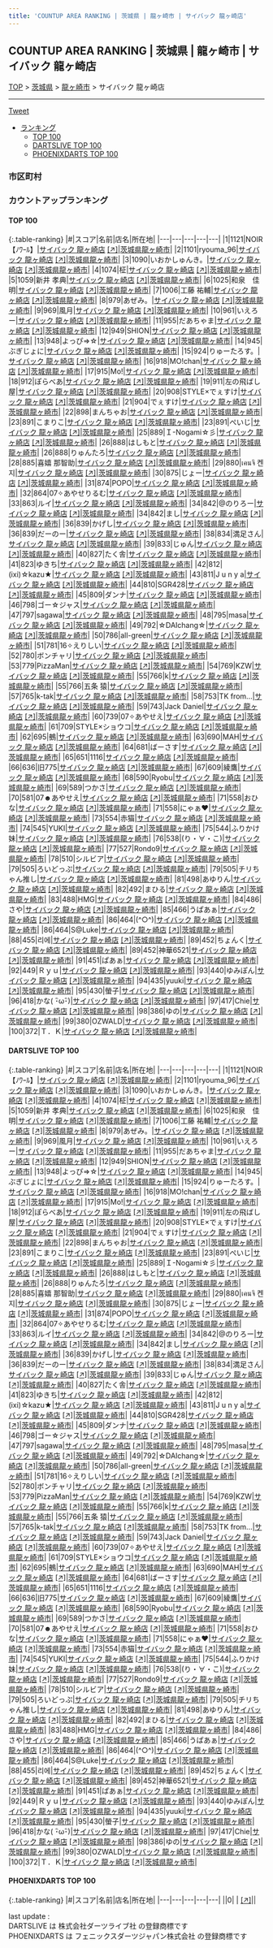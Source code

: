 ```yaml
---
title: 'COUNTUP AREA RANKING | 茨城県 | 龍ヶ崎市 | サイバック 龍ヶ崎店'
---
```

## COUNTUP AREA RANKING | 茨城県 | 龍ヶ崎市 | サイバック 龍ヶ崎店

[TOP](/darts/rank/) > [茨城県](/darts/rank/茨城県/) > [龍ヶ崎市](/darts/rank/茨城県/龍ヶ崎市/) > サイバック 龍ヶ崎店

___

<a href="https://twitter.com/share?ref_src=twsrc%5Etfw" data-text="COUNTUP AREA RANKING | 茨城県龍ヶ崎市サイバック 龍ヶ崎店" class="twitter-share-button" data-hashtags="DARTSLIVE,PHOENIXDARTS,darts,ダーツ" data-show-count="false">Tweet</a>

* [ランキング](#カウントアップランキング)
    * [TOP 100](#top-100)
    * [DARTSLIVE TOP 100](#dartslive-top-100)
    * [PHOENIXDARTS TOP 100](#phoenixdarts-top-100)

### 市区町村

<ul>

</ul>

### カウントアップランキング

#### TOP 100



{:.table-ranking}
|#|スコア|名前|店名|所在地|
|---|---|---|---|---|
|1|1121|<span class="rank-name-dl">NOIR【ﾉﾜｰﾙ】</span>|<a href="/darts/rank/shops/4a6e8de35680eabd0d9b047a20a7ba1e.html">サイバック 龍ヶ崎店</a> <a href="https://search.dartslive.com/jp/shop/4a6e8de35680eabd0d9b047a20a7ba1e">[↗]</a>|<a href="/darts/rank/茨城県/龍ヶ崎市">茨城県龍ヶ崎市</a>|
|2|1101|<span class="rank-name-dl">ryouma_96</span>|<a href="/darts/rank/shops/4a6e8de35680eabd0d9b047a20a7ba1e.html">サイバック 龍ヶ崎店</a> <a href="https://search.dartslive.com/jp/shop/4a6e8de35680eabd0d9b047a20a7ba1e">[↗]</a>|<a href="/darts/rank/茨城県/龍ヶ崎市">茨城県龍ヶ崎市</a>|
|3|1090|<span class="rank-name-dl">いおかしゅんき。</span>|<a href="/darts/rank/shops/4a6e8de35680eabd0d9b047a20a7ba1e.html">サイバック 龍ヶ崎店</a> <a href="https://search.dartslive.com/jp/shop/4a6e8de35680eabd0d9b047a20a7ba1e">[↗]</a>|<a href="/darts/rank/茨城県/龍ヶ崎市">茨城県龍ヶ崎市</a>|
|4|1074|<span class="rank-name-dl">柾</span>|<a href="/darts/rank/shops/4a6e8de35680eabd0d9b047a20a7ba1e.html">サイバック 龍ヶ崎店</a> <a href="https://search.dartslive.com/jp/shop/4a6e8de35680eabd0d9b047a20a7ba1e">[↗]</a>|<a href="/darts/rank/茨城県/龍ヶ崎市">茨城県龍ヶ崎市</a>|
|5|1059|<span class="rank-name-dl">新井 孝典</span>|<a href="/darts/rank/shops/4a6e8de35680eabd0d9b047a20a7ba1e.html">サイバック 龍ヶ崎店</a> <a href="https://search.dartslive.com/jp/shop/4a6e8de35680eabd0d9b047a20a7ba1e">[↗]</a>|<a href="/darts/rank/茨城県/龍ヶ崎市">茨城県龍ヶ崎市</a>|
|6|1025|<span class="rank-name-dl">和泉　佳明</span>|<a href="/darts/rank/shops/4a6e8de35680eabd0d9b047a20a7ba1e.html">サイバック 龍ヶ崎店</a> <a href="https://search.dartslive.com/jp/shop/4a6e8de35680eabd0d9b047a20a7ba1e">[↗]</a>|<a href="/darts/rank/茨城県/龍ヶ崎市">茨城県龍ヶ崎市</a>|
|7|1006|<span class="rank-name-dl">工藤 祐輔</span>|<a href="/darts/rank/shops/4a6e8de35680eabd0d9b047a20a7ba1e.html">サイバック 龍ヶ崎店</a> <a href="https://search.dartslive.com/jp/shop/4a6e8de35680eabd0d9b047a20a7ba1e">[↗]</a>|<a href="/darts/rank/茨城県/龍ヶ崎市">茨城県龍ヶ崎市</a>|
|8|979|<span class="rank-name-dl">あぜみ。</span>|<a href="/darts/rank/shops/4a6e8de35680eabd0d9b047a20a7ba1e.html">サイバック 龍ヶ崎店</a> <a href="https://search.dartslive.com/jp/shop/4a6e8de35680eabd0d9b047a20a7ba1e">[↗]</a>|<a href="/darts/rank/茨城県/龍ヶ崎市">茨城県龍ヶ崎市</a>|
|9|969|<span class="rank-name-dl">風月</span>|<a href="/darts/rank/shops/4a6e8de35680eabd0d9b047a20a7ba1e.html">サイバック 龍ヶ崎店</a> <a href="https://search.dartslive.com/jp/shop/4a6e8de35680eabd0d9b047a20a7ba1e">[↗]</a>|<a href="/darts/rank/茨城県/龍ヶ崎市">茨城県龍ヶ崎市</a>|
|10|961|<span class="rank-name-dl">いえろー</span>|<a href="/darts/rank/shops/4a6e8de35680eabd0d9b047a20a7ba1e.html">サイバック 龍ヶ崎店</a> <a href="https://search.dartslive.com/jp/shop/4a6e8de35680eabd0d9b047a20a7ba1e">[↗]</a>|<a href="/darts/rank/茨城県/龍ヶ崎市">茨城県龍ヶ崎市</a>|
|11|955|<span class="rank-name-dl">だあちゃま</span>|<a href="/darts/rank/shops/4a6e8de35680eabd0d9b047a20a7ba1e.html">サイバック 龍ヶ崎店</a> <a href="https://search.dartslive.com/jp/shop/4a6e8de35680eabd0d9b047a20a7ba1e">[↗]</a>|<a href="/darts/rank/茨城県/龍ヶ崎市">茨城県龍ヶ崎市</a>|
|12|949|<span class="rank-name-dl">SHION</span>|<a href="/darts/rank/shops/4a6e8de35680eabd0d9b047a20a7ba1e.html">サイバック 龍ヶ崎店</a> <a href="https://search.dartslive.com/jp/shop/4a6e8de35680eabd0d9b047a20a7ba1e">[↗]</a>|<a href="/darts/rank/茨城県/龍ヶ崎市">茨城県龍ヶ崎市</a>|
|13|948|<span class="rank-name-dl">よっぴ⇒☆</span>|<a href="/darts/rank/shops/4a6e8de35680eabd0d9b047a20a7ba1e.html">サイバック 龍ヶ崎店</a> <a href="https://search.dartslive.com/jp/shop/4a6e8de35680eabd0d9b047a20a7ba1e">[↗]</a>|<a href="/darts/rank/茨城県/龍ヶ崎市">茨城県龍ヶ崎市</a>|
|14|945|<span class="rank-name-dl">ぶぎじょに</span>|<a href="/darts/rank/shops/4a6e8de35680eabd0d9b047a20a7ba1e.html">サイバック 龍ヶ崎店</a> <a href="https://search.dartslive.com/jp/shop/4a6e8de35680eabd0d9b047a20a7ba1e">[↗]</a>|<a href="/darts/rank/茨城県/龍ヶ崎市">茨城県龍ヶ崎市</a>|
|15|924|<span class="rank-name-dl">りゅーたろす。</span>|<a href="/darts/rank/shops/4a6e8de35680eabd0d9b047a20a7ba1e.html">サイバック 龍ヶ崎店</a> <a href="https://search.dartslive.com/jp/shop/4a6e8de35680eabd0d9b047a20a7ba1e">[↗]</a>|<a href="/darts/rank/茨城県/龍ヶ崎市">茨城県龍ヶ崎市</a>|
|16|918|<span class="rank-name-dl">MO!chan</span>|<a href="/darts/rank/shops/4a6e8de35680eabd0d9b047a20a7ba1e.html">サイバック 龍ヶ崎店</a> <a href="https://search.dartslive.com/jp/shop/4a6e8de35680eabd0d9b047a20a7ba1e">[↗]</a>|<a href="/darts/rank/茨城県/龍ヶ崎市">茨城県龍ヶ崎市</a>|
|17|915|<span class="rank-name-dl">Mo!</span>|<a href="/darts/rank/shops/4a6e8de35680eabd0d9b047a20a7ba1e.html">サイバック 龍ヶ崎店</a> <a href="https://search.dartslive.com/jp/shop/4a6e8de35680eabd0d9b047a20a7ba1e">[↗]</a>|<a href="/darts/rank/茨城県/龍ヶ崎市">茨城県龍ヶ崎市</a>|
|18|912|<span class="rank-name-dl">ぽらべあ</span>|<a href="/darts/rank/shops/4a6e8de35680eabd0d9b047a20a7ba1e.html">サイバック 龍ヶ崎店</a> <a href="https://search.dartslive.com/jp/shop/4a6e8de35680eabd0d9b047a20a7ba1e">[↗]</a>|<a href="/darts/rank/茨城県/龍ヶ崎市">茨城県龍ヶ崎市</a>|
|19|911|<span class="rank-name-dl">左の飛ばし屋</span>|<a href="/darts/rank/shops/4a6e8de35680eabd0d9b047a20a7ba1e.html">サイバック 龍ヶ崎店</a> <a href="https://search.dartslive.com/jp/shop/4a6e8de35680eabd0d9b047a20a7ba1e">[↗]</a>|<a href="/darts/rank/茨城県/龍ヶ崎市">茨城県龍ヶ崎市</a>|
|20|908|<span class="rank-name-dl">STYLE×でぇすけ</span>|<a href="/darts/rank/shops/4a6e8de35680eabd0d9b047a20a7ba1e.html">サイバック 龍ヶ崎店</a> <a href="https://search.dartslive.com/jp/shop/4a6e8de35680eabd0d9b047a20a7ba1e">[↗]</a>|<a href="/darts/rank/茨城県/龍ヶ崎市">茨城県龍ヶ崎市</a>|
|21|904|<span class="rank-name-dl">でぇすけ</span>|<a href="/darts/rank/shops/4a6e8de35680eabd0d9b047a20a7ba1e.html">サイバック 龍ヶ崎店</a> <a href="https://search.dartslive.com/jp/shop/4a6e8de35680eabd0d9b047a20a7ba1e">[↗]</a>|<a href="/darts/rank/茨城県/龍ヶ崎市">茨城県龍ヶ崎市</a>|
|22|898|<span class="rank-name-dl">まんちゃお</span>|<a href="/darts/rank/shops/4a6e8de35680eabd0d9b047a20a7ba1e.html">サイバック 龍ヶ崎店</a> <a href="https://search.dartslive.com/jp/shop/4a6e8de35680eabd0d9b047a20a7ba1e">[↗]</a>|<a href="/darts/rank/茨城県/龍ヶ崎市">茨城県龍ヶ崎市</a>|
|23|891|<span class="rank-name-dl">こまりこ</span>|<a href="/darts/rank/shops/4a6e8de35680eabd0d9b047a20a7ba1e.html">サイバック 龍ヶ崎店</a> <a href="https://search.dartslive.com/jp/shop/4a6e8de35680eabd0d9b047a20a7ba1e">[↗]</a>|<a href="/darts/rank/茨城県/龍ヶ崎市">茨城県龍ヶ崎市</a>|
|23|891|<span class="rank-name-dl">ぺいじ</span>|<a href="/darts/rank/shops/4a6e8de35680eabd0d9b047a20a7ba1e.html">サイバック 龍ヶ崎店</a> <a href="https://search.dartslive.com/jp/shop/4a6e8de35680eabd0d9b047a20a7ba1e">[↗]</a>|<a href="/darts/rank/茨城県/龍ヶ崎市">茨城県龍ヶ崎市</a>|
|25|889|<span class="rank-name-dl">Ｉ-Nogami☆彡</span>|<a href="/darts/rank/shops/4a6e8de35680eabd0d9b047a20a7ba1e.html">サイバック 龍ヶ崎店</a> <a href="https://search.dartslive.com/jp/shop/4a6e8de35680eabd0d9b047a20a7ba1e">[↗]</a>|<a href="/darts/rank/茨城県/龍ヶ崎市">茨城県龍ヶ崎市</a>|
|26|888|<span class="rank-name-dl">はしもと</span>|<a href="/darts/rank/shops/4a6e8de35680eabd0d9b047a20a7ba1e.html">サイバック 龍ヶ崎店</a> <a href="https://search.dartslive.com/jp/shop/4a6e8de35680eabd0d9b047a20a7ba1e">[↗]</a>|<a href="/darts/rank/茨城県/龍ヶ崎市">茨城県龍ヶ崎市</a>|
|26|888|<span class="rank-name-dl">りゅんたろ</span>|<a href="/darts/rank/shops/4a6e8de35680eabd0d9b047a20a7ba1e.html">サイバック 龍ヶ崎店</a> <a href="https://search.dartslive.com/jp/shop/4a6e8de35680eabd0d9b047a20a7ba1e">[↗]</a>|<a href="/darts/rank/茨城県/龍ヶ崎市">茨城県龍ヶ崎市</a>|
|28|885|<span class="rank-name-dl">喜嬉 那智助</span>|<a href="/darts/rank/shops/4a6e8de35680eabd0d9b047a20a7ba1e.html">サイバック 龍ヶ崎店</a> <a href="https://search.dartslive.com/jp/shop/4a6e8de35680eabd0d9b047a20a7ba1e">[↗]</a>|<a href="/darts/rank/茨城県/龍ヶ崎市">茨城県龍ヶ崎市</a>|
|29|880|<span class="rank-name-dl">เคนจิ 켄지</span>|<a href="/darts/rank/shops/4a6e8de35680eabd0d9b047a20a7ba1e.html">サイバック 龍ヶ崎店</a> <a href="https://search.dartslive.com/jp/shop/4a6e8de35680eabd0d9b047a20a7ba1e">[↗]</a>|<a href="/darts/rank/茨城県/龍ヶ崎市">茨城県龍ヶ崎市</a>|
|30|875|<span class="rank-name-dl">じょー</span>|<a href="/darts/rank/shops/4a6e8de35680eabd0d9b047a20a7ba1e.html">サイバック 龍ヶ崎店</a> <a href="https://search.dartslive.com/jp/shop/4a6e8de35680eabd0d9b047a20a7ba1e">[↗]</a>|<a href="/darts/rank/茨城県/龍ヶ崎市">茨城県龍ヶ崎市</a>|
|31|874|<span class="rank-name-dl">POPO</span>|<a href="/darts/rank/shops/4a6e8de35680eabd0d9b047a20a7ba1e.html">サイバック 龍ヶ崎店</a> <a href="https://search.dartslive.com/jp/shop/4a6e8de35680eabd0d9b047a20a7ba1e">[↗]</a>|<a href="/darts/rank/茨城県/龍ヶ崎市">茨城県龍ヶ崎市</a>|
|32|864|<span class="rank-name-dl">07✧あやせりるむ</span>|<a href="/darts/rank/shops/4a6e8de35680eabd0d9b047a20a7ba1e.html">サイバック 龍ヶ崎店</a> <a href="https://search.dartslive.com/jp/shop/4a6e8de35680eabd0d9b047a20a7ba1e">[↗]</a>|<a href="/darts/rank/茨城県/龍ヶ崎市">茨城県龍ヶ崎市</a>|
|33|863|<span class="rank-name-dl">ルイ</span>|<a href="/darts/rank/shops/4a6e8de35680eabd0d9b047a20a7ba1e.html">サイバック 龍ヶ崎店</a> <a href="https://search.dartslive.com/jp/shop/4a6e8de35680eabd0d9b047a20a7ba1e">[↗]</a>|<a href="/darts/rank/茨城県/龍ヶ崎市">茨城県龍ヶ崎市</a>|
|34|842|<span class="rank-name-dl">@のりろー</span>|<a href="/darts/rank/shops/4a6e8de35680eabd0d9b047a20a7ba1e.html">サイバック 龍ヶ崎店</a> <a href="https://search.dartslive.com/jp/shop/4a6e8de35680eabd0d9b047a20a7ba1e">[↗]</a>|<a href="/darts/rank/茨城県/龍ヶ崎市">茨城県龍ヶ崎市</a>|
|34|842|<span class="rank-name-dl">まし</span>|<a href="/darts/rank/shops/4a6e8de35680eabd0d9b047a20a7ba1e.html">サイバック 龍ヶ崎店</a> <a href="https://search.dartslive.com/jp/shop/4a6e8de35680eabd0d9b047a20a7ba1e">[↗]</a>|<a href="/darts/rank/茨城県/龍ヶ崎市">茨城県龍ヶ崎市</a>|
|36|839|<span class="rank-name-dl">かげし</span>|<a href="/darts/rank/shops/4a6e8de35680eabd0d9b047a20a7ba1e.html">サイバック 龍ヶ崎店</a> <a href="https://search.dartslive.com/jp/shop/4a6e8de35680eabd0d9b047a20a7ba1e">[↗]</a>|<a href="/darts/rank/茨城県/龍ヶ崎市">茨城県龍ヶ崎市</a>|
|36|839|<span class="rank-name-dl">だーのー</span>|<a href="/darts/rank/shops/4a6e8de35680eabd0d9b047a20a7ba1e.html">サイバック 龍ヶ崎店</a> <a href="https://search.dartslive.com/jp/shop/4a6e8de35680eabd0d9b047a20a7ba1e">[↗]</a>|<a href="/darts/rank/茨城県/龍ヶ崎市">茨城県龍ヶ崎市</a>|
|38|834|<span class="rank-name-dl">満足さん</span>|<a href="/darts/rank/shops/4a6e8de35680eabd0d9b047a20a7ba1e.html">サイバック 龍ヶ崎店</a> <a href="https://search.dartslive.com/jp/shop/4a6e8de35680eabd0d9b047a20a7ba1e">[↗]</a>|<a href="/darts/rank/茨城県/龍ヶ崎市">茨城県龍ヶ崎市</a>|
|39|833|<span class="rank-name-dl">じゅん</span>|<a href="/darts/rank/shops/4a6e8de35680eabd0d9b047a20a7ba1e.html">サイバック 龍ヶ崎店</a> <a href="https://search.dartslive.com/jp/shop/4a6e8de35680eabd0d9b047a20a7ba1e">[↗]</a>|<a href="/darts/rank/茨城県/龍ヶ崎市">茨城県龍ヶ崎市</a>|
|40|827|<span class="rank-name-dl">たく舎</span>|<a href="/darts/rank/shops/4a6e8de35680eabd0d9b047a20a7ba1e.html">サイバック 龍ヶ崎店</a> <a href="https://search.dartslive.com/jp/shop/4a6e8de35680eabd0d9b047a20a7ba1e">[↗]</a>|<a href="/darts/rank/茨城県/龍ヶ崎市">茨城県龍ヶ崎市</a>|
|41|823|<span class="rank-name-dl">ゆきち</span>|<a href="/darts/rank/shops/4a6e8de35680eabd0d9b047a20a7ba1e.html">サイバック 龍ヶ崎店</a> <a href="https://search.dartslive.com/jp/shop/4a6e8de35680eabd0d9b047a20a7ba1e">[↗]</a>|<a href="/darts/rank/茨城県/龍ヶ崎市">茨城県龍ヶ崎市</a>|
|42|812|<span class="rank-name-dl">(ixi)☆kazu★</span>|<a href="/darts/rank/shops/4a6e8de35680eabd0d9b047a20a7ba1e.html">サイバック 龍ヶ崎店</a> <a href="https://search.dartslive.com/jp/shop/4a6e8de35680eabd0d9b047a20a7ba1e">[↗]</a>|<a href="/darts/rank/茨城県/龍ヶ崎市">茨城県龍ヶ崎市</a>|
|43|811|<span class="rank-name-dl">J u n y a</span>|<a href="/darts/rank/shops/4a6e8de35680eabd0d9b047a20a7ba1e.html">サイバック 龍ヶ崎店</a> <a href="https://search.dartslive.com/jp/shop/4a6e8de35680eabd0d9b047a20a7ba1e">[↗]</a>|<a href="/darts/rank/茨城県/龍ヶ崎市">茨城県龍ヶ崎市</a>|
|44|810|<span class="rank-name-dl">SGR428</span>|<a href="/darts/rank/shops/4a6e8de35680eabd0d9b047a20a7ba1e.html">サイバック 龍ヶ崎店</a> <a href="https://search.dartslive.com/jp/shop/4a6e8de35680eabd0d9b047a20a7ba1e">[↗]</a>|<a href="/darts/rank/茨城県/龍ヶ崎市">茨城県龍ヶ崎市</a>|
|45|809|<span class="rank-name-dl">ダンナ</span>|<a href="/darts/rank/shops/4a6e8de35680eabd0d9b047a20a7ba1e.html">サイバック 龍ヶ崎店</a> <a href="https://search.dartslive.com/jp/shop/4a6e8de35680eabd0d9b047a20a7ba1e">[↗]</a>|<a href="/darts/rank/茨城県/龍ヶ崎市">茨城県龍ヶ崎市</a>|
|46|798|<span class="rank-name-dl">ゴー☆ジャス</span>|<a href="/darts/rank/shops/4a6e8de35680eabd0d9b047a20a7ba1e.html">サイバック 龍ヶ崎店</a> <a href="https://search.dartslive.com/jp/shop/4a6e8de35680eabd0d9b047a20a7ba1e">[↗]</a>|<a href="/darts/rank/茨城県/龍ヶ崎市">茨城県龍ヶ崎市</a>|
|47|797|<span class="rank-name-dl">sagawa</span>|<a href="/darts/rank/shops/4a6e8de35680eabd0d9b047a20a7ba1e.html">サイバック 龍ヶ崎店</a> <a href="https://search.dartslive.com/jp/shop/4a6e8de35680eabd0d9b047a20a7ba1e">[↗]</a>|<a href="/darts/rank/茨城県/龍ヶ崎市">茨城県龍ヶ崎市</a>|
|48|795|<span class="rank-name-dl">masa</span>|<a href="/darts/rank/shops/4a6e8de35680eabd0d9b047a20a7ba1e.html">サイバック 龍ヶ崎店</a> <a href="https://search.dartslive.com/jp/shop/4a6e8de35680eabd0d9b047a20a7ba1e">[↗]</a>|<a href="/darts/rank/茨城県/龍ヶ崎市">茨城県龍ヶ崎市</a>|
|49|792|<span class="rank-name-dl">☆DAIchang☆</span>|<a href="/darts/rank/shops/4a6e8de35680eabd0d9b047a20a7ba1e.html">サイバック 龍ヶ崎店</a> <a href="https://search.dartslive.com/jp/shop/4a6e8de35680eabd0d9b047a20a7ba1e">[↗]</a>|<a href="/darts/rank/茨城県/龍ヶ崎市">茨城県龍ヶ崎市</a>|
|50|786|<span class="rank-name-dl">all-green</span>|<a href="/darts/rank/shops/4a6e8de35680eabd0d9b047a20a7ba1e.html">サイバック 龍ヶ崎店</a> <a href="https://search.dartslive.com/jp/shop/4a6e8de35680eabd0d9b047a20a7ba1e">[↗]</a>|<a href="/darts/rank/茨城県/龍ヶ崎市">茨城県龍ヶ崎市</a>|
|51|781|<span class="rank-name-dl">16✧えりしい</span>|<a href="/darts/rank/shops/4a6e8de35680eabd0d9b047a20a7ba1e.html">サイバック 龍ヶ崎店</a> <a href="https://search.dartslive.com/jp/shop/4a6e8de35680eabd0d9b047a20a7ba1e">[↗]</a>|<a href="/darts/rank/茨城県/龍ヶ崎市">茨城県龍ヶ崎市</a>|
|52|780|<span class="rank-name-dl">ボンチャリ</span>|<a href="/darts/rank/shops/4a6e8de35680eabd0d9b047a20a7ba1e.html">サイバック 龍ヶ崎店</a> <a href="https://search.dartslive.com/jp/shop/4a6e8de35680eabd0d9b047a20a7ba1e">[↗]</a>|<a href="/darts/rank/茨城県/龍ヶ崎市">茨城県龍ヶ崎市</a>|
|53|779|<span class="rank-name-dl">PizzaMan</span>|<a href="/darts/rank/shops/4a6e8de35680eabd0d9b047a20a7ba1e.html">サイバック 龍ヶ崎店</a> <a href="https://search.dartslive.com/jp/shop/4a6e8de35680eabd0d9b047a20a7ba1e">[↗]</a>|<a href="/darts/rank/茨城県/龍ヶ崎市">茨城県龍ヶ崎市</a>|
|54|769|<span class="rank-name-dl">KZW</span>|<a href="/darts/rank/shops/4a6e8de35680eabd0d9b047a20a7ba1e.html">サイバック 龍ヶ崎店</a> <a href="https://search.dartslive.com/jp/shop/4a6e8de35680eabd0d9b047a20a7ba1e">[↗]</a>|<a href="/darts/rank/茨城県/龍ヶ崎市">茨城県龍ヶ崎市</a>|
|55|766|<span class="rank-name-dl">k</span>|<a href="/darts/rank/shops/4a6e8de35680eabd0d9b047a20a7ba1e.html">サイバック 龍ヶ崎店</a> <a href="https://search.dartslive.com/jp/shop/4a6e8de35680eabd0d9b047a20a7ba1e">[↗]</a>|<a href="/darts/rank/茨城県/龍ヶ崎市">茨城県龍ヶ崎市</a>|
|55|766|<span class="rank-name-dl">五条 猿</span>|<a href="/darts/rank/shops/4a6e8de35680eabd0d9b047a20a7ba1e.html">サイバック 龍ヶ崎店</a> <a href="https://search.dartslive.com/jp/shop/4a6e8de35680eabd0d9b047a20a7ba1e">[↗]</a>|<a href="/darts/rank/茨城県/龍ヶ崎市">茨城県龍ヶ崎市</a>|
|57|765|<span class="rank-name-dl">k-tak</span>|<a href="/darts/rank/shops/4a6e8de35680eabd0d9b047a20a7ba1e.html">サイバック 龍ヶ崎店</a> <a href="https://search.dartslive.com/jp/shop/4a6e8de35680eabd0d9b047a20a7ba1e">[↗]</a>|<a href="/darts/rank/茨城県/龍ヶ崎市">茨城県龍ヶ崎市</a>|
|58|753|<span class="rank-name-dl">TK from...</span>|<a href="/darts/rank/shops/4a6e8de35680eabd0d9b047a20a7ba1e.html">サイバック 龍ヶ崎店</a> <a href="https://search.dartslive.com/jp/shop/4a6e8de35680eabd0d9b047a20a7ba1e">[↗]</a>|<a href="/darts/rank/茨城県/龍ヶ崎市">茨城県龍ヶ崎市</a>|
|59|743|<span class="rank-name-dl">Jack Daniel</span>|<a href="/darts/rank/shops/4a6e8de35680eabd0d9b047a20a7ba1e.html">サイバック 龍ヶ崎店</a> <a href="https://search.dartslive.com/jp/shop/4a6e8de35680eabd0d9b047a20a7ba1e">[↗]</a>|<a href="/darts/rank/茨城県/龍ヶ崎市">茨城県龍ヶ崎市</a>|
|60|739|<span class="rank-name-dl">07✧あやせえ</span>|<a href="/darts/rank/shops/4a6e8de35680eabd0d9b047a20a7ba1e.html">サイバック 龍ヶ崎店</a> <a href="https://search.dartslive.com/jp/shop/4a6e8de35680eabd0d9b047a20a7ba1e">[↗]</a>|<a href="/darts/rank/茨城県/龍ヶ崎市">茨城県龍ヶ崎市</a>|
|61|709|<span class="rank-name-dl">STYLE×ショウコ</span>|<a href="/darts/rank/shops/4a6e8de35680eabd0d9b047a20a7ba1e.html">サイバック 龍ヶ崎店</a> <a href="https://search.dartslive.com/jp/shop/4a6e8de35680eabd0d9b047a20a7ba1e">[↗]</a>|<a href="/darts/rank/茨城県/龍ヶ崎市">茨城県龍ヶ崎市</a>|
|62|695|<span class="rank-name-dl">鵺</span>|<a href="/darts/rank/shops/4a6e8de35680eabd0d9b047a20a7ba1e.html">サイバック 龍ヶ崎店</a> <a href="https://search.dartslive.com/jp/shop/4a6e8de35680eabd0d9b047a20a7ba1e">[↗]</a>|<a href="/darts/rank/茨城県/龍ヶ崎市">茨城県龍ヶ崎市</a>|
|63|690|<span class="rank-name-dl">MAH</span>|<a href="/darts/rank/shops/4a6e8de35680eabd0d9b047a20a7ba1e.html">サイバック 龍ヶ崎店</a> <a href="https://search.dartslive.com/jp/shop/4a6e8de35680eabd0d9b047a20a7ba1e">[↗]</a>|<a href="/darts/rank/茨城県/龍ヶ崎市">茨城県龍ヶ崎市</a>|
|64|681|<span class="rank-name-dl">ばーさす</span>|<a href="/darts/rank/shops/4a6e8de35680eabd0d9b047a20a7ba1e.html">サイバック 龍ヶ崎店</a> <a href="https://search.dartslive.com/jp/shop/4a6e8de35680eabd0d9b047a20a7ba1e">[↗]</a>|<a href="/darts/rank/茨城県/龍ヶ崎市">茨城県龍ヶ崎市</a>|
|65|651|<span class="rank-name-dl">1116</span>|<a href="/darts/rank/shops/4a6e8de35680eabd0d9b047a20a7ba1e.html">サイバック 龍ヶ崎店</a> <a href="https://search.dartslive.com/jp/shop/4a6e8de35680eabd0d9b047a20a7ba1e">[↗]</a>|<a href="/darts/rank/茨城県/龍ヶ崎市">茨城県龍ヶ崎市</a>|
|66|636|<span class="rank-name-dl">旧775</span>|<a href="/darts/rank/shops/4a6e8de35680eabd0d9b047a20a7ba1e.html">サイバック 龍ヶ崎店</a> <a href="https://search.dartslive.com/jp/shop/4a6e8de35680eabd0d9b047a20a7ba1e">[↗]</a>|<a href="/darts/rank/茨城県/龍ヶ崎市">茨城県龍ヶ崎市</a>|
|67|609|<span class="rank-name-dl">綾鷹</span>|<a href="/darts/rank/shops/4a6e8de35680eabd0d9b047a20a7ba1e.html">サイバック 龍ヶ崎店</a> <a href="https://search.dartslive.com/jp/shop/4a6e8de35680eabd0d9b047a20a7ba1e">[↗]</a>|<a href="/darts/rank/茨城県/龍ヶ崎市">茨城県龍ヶ崎市</a>|
|68|590|<span class="rank-name-dl">Ryobu</span>|<a href="/darts/rank/shops/4a6e8de35680eabd0d9b047a20a7ba1e.html">サイバック 龍ヶ崎店</a> <a href="https://search.dartslive.com/jp/shop/4a6e8de35680eabd0d9b047a20a7ba1e">[↗]</a>|<a href="/darts/rank/茨城県/龍ヶ崎市">茨城県龍ヶ崎市</a>|
|69|589|<span class="rank-name-dl">つかさ</span>|<a href="/darts/rank/shops/4a6e8de35680eabd0d9b047a20a7ba1e.html">サイバック 龍ヶ崎店</a> <a href="https://search.dartslive.com/jp/shop/4a6e8de35680eabd0d9b047a20a7ba1e">[↗]</a>|<a href="/darts/rank/茨城県/龍ヶ崎市">茨城県龍ヶ崎市</a>|
|70|581|<span class="rank-name-dl">07☻あやせえ</span>|<a href="/darts/rank/shops/4a6e8de35680eabd0d9b047a20a7ba1e.html">サイバック 龍ヶ崎店</a> <a href="https://search.dartslive.com/jp/shop/4a6e8de35680eabd0d9b047a20a7ba1e">[↗]</a>|<a href="/darts/rank/茨城県/龍ヶ崎市">茨城県龍ヶ崎市</a>|
|71|558|<span class="rank-name-dl">おひな</span>|<a href="/darts/rank/shops/4a6e8de35680eabd0d9b047a20a7ba1e.html">サイバック 龍ヶ崎店</a> <a href="https://search.dartslive.com/jp/shop/4a6e8de35680eabd0d9b047a20a7ba1e">[↗]</a>|<a href="/darts/rank/茨城県/龍ヶ崎市">茨城県龍ヶ崎市</a>|
|71|558|<span class="rank-name-dl">にゃぁ♥</span>|<a href="/darts/rank/shops/4a6e8de35680eabd0d9b047a20a7ba1e.html">サイバック 龍ヶ崎店</a> <a href="https://search.dartslive.com/jp/shop/4a6e8de35680eabd0d9b047a20a7ba1e">[↗]</a>|<a href="/darts/rank/茨城県/龍ヶ崎市">茨城県龍ヶ崎市</a>|
|73|554|<span class="rank-name-dl">赤猫</span>|<a href="/darts/rank/shops/4a6e8de35680eabd0d9b047a20a7ba1e.html">サイバック 龍ヶ崎店</a> <a href="https://search.dartslive.com/jp/shop/4a6e8de35680eabd0d9b047a20a7ba1e">[↗]</a>|<a href="/darts/rank/茨城県/龍ヶ崎市">茨城県龍ヶ崎市</a>|
|74|545|<span class="rank-name-dl">YUKI</span>|<a href="/darts/rank/shops/4a6e8de35680eabd0d9b047a20a7ba1e.html">サイバック 龍ヶ崎店</a> <a href="https://search.dartslive.com/jp/shop/4a6e8de35680eabd0d9b047a20a7ba1e">[↗]</a>|<a href="/darts/rank/茨城県/龍ヶ崎市">茨城県龍ヶ崎市</a>|
|75|544|<span class="rank-name-dl">ふりかけ妹</span>|<a href="/darts/rank/shops/4a6e8de35680eabd0d9b047a20a7ba1e.html">サイバック 龍ヶ崎店</a> <a href="https://search.dartslive.com/jp/shop/4a6e8de35680eabd0d9b047a20a7ba1e">[↗]</a>|<a href="/darts/rank/茨城県/龍ヶ崎市">茨城県龍ヶ崎市</a>|
|76|538|<span class="rank-name-dl">(り・∀・こ)</span>|<a href="/darts/rank/shops/4a6e8de35680eabd0d9b047a20a7ba1e.html">サイバック 龍ヶ崎店</a> <a href="https://search.dartslive.com/jp/shop/4a6e8de35680eabd0d9b047a20a7ba1e">[↗]</a>|<a href="/darts/rank/茨城県/龍ヶ崎市">茨城県龍ヶ崎市</a>|
|77|527|<span class="rank-name-dl">Rondo9</span>|<a href="/darts/rank/shops/4a6e8de35680eabd0d9b047a20a7ba1e.html">サイバック 龍ヶ崎店</a> <a href="https://search.dartslive.com/jp/shop/4a6e8de35680eabd0d9b047a20a7ba1e">[↗]</a>|<a href="/darts/rank/茨城県/龍ヶ崎市">茨城県龍ヶ崎市</a>|
|78|510|<span class="rank-name-dl">シルビア</span>|<a href="/darts/rank/shops/4a6e8de35680eabd0d9b047a20a7ba1e.html">サイバック 龍ヶ崎店</a> <a href="https://search.dartslive.com/jp/shop/4a6e8de35680eabd0d9b047a20a7ba1e">[↗]</a>|<a href="/darts/rank/茨城県/龍ヶ崎市">茨城県龍ヶ崎市</a>|
|79|505|<span class="rank-name-dl">ろいどっぷ</span>|<a href="/darts/rank/shops/4a6e8de35680eabd0d9b047a20a7ba1e.html">サイバック 龍ヶ崎店</a> <a href="https://search.dartslive.com/jp/shop/4a6e8de35680eabd0d9b047a20a7ba1e">[↗]</a>|<a href="/darts/rank/茨城県/龍ヶ崎市">茨城県龍ヶ崎市</a>|
|79|505|<span class="rank-name-dl">チリちゃん推し</span>|<a href="/darts/rank/shops/4a6e8de35680eabd0d9b047a20a7ba1e.html">サイバック 龍ヶ崎店</a> <a href="https://search.dartslive.com/jp/shop/4a6e8de35680eabd0d9b047a20a7ba1e">[↗]</a>|<a href="/darts/rank/茨城県/龍ヶ崎市">茨城県龍ヶ崎市</a>|
|81|498|<span class="rank-name-dl">あゆりん</span>|<a href="/darts/rank/shops/4a6e8de35680eabd0d9b047a20a7ba1e.html">サイバック 龍ヶ崎店</a> <a href="https://search.dartslive.com/jp/shop/4a6e8de35680eabd0d9b047a20a7ba1e">[↗]</a>|<a href="/darts/rank/茨城県/龍ヶ崎市">茨城県龍ヶ崎市</a>|
|82|492|<span class="rank-name-dl">まひる</span>|<a href="/darts/rank/shops/4a6e8de35680eabd0d9b047a20a7ba1e.html">サイバック 龍ヶ崎店</a> <a href="https://search.dartslive.com/jp/shop/4a6e8de35680eabd0d9b047a20a7ba1e">[↗]</a>|<a href="/darts/rank/茨城県/龍ヶ崎市">茨城県龍ヶ崎市</a>|
|83|488|<span class="rank-name-dl">HMG</span>|<a href="/darts/rank/shops/4a6e8de35680eabd0d9b047a20a7ba1e.html">サイバック 龍ヶ崎店</a> <a href="https://search.dartslive.com/jp/shop/4a6e8de35680eabd0d9b047a20a7ba1e">[↗]</a>|<a href="/darts/rank/茨城県/龍ヶ崎市">茨城県龍ヶ崎市</a>|
|84|486|<span class="rank-name-dl">さや</span>|<a href="/darts/rank/shops/4a6e8de35680eabd0d9b047a20a7ba1e.html">サイバック 龍ヶ崎店</a> <a href="https://search.dartslive.com/jp/shop/4a6e8de35680eabd0d9b047a20a7ba1e">[↗]</a>|<a href="/darts/rank/茨城県/龍ヶ崎市">茨城県龍ヶ崎市</a>|
|85|466|<span class="rank-name-dl">うぱあぁ</span>|<a href="/darts/rank/shops/4a6e8de35680eabd0d9b047a20a7ba1e.html">サイバック 龍ヶ崎店</a> <a href="https://search.dartslive.com/jp/shop/4a6e8de35680eabd0d9b047a20a7ba1e">[↗]</a>|<a href="/darts/rank/茨城県/龍ヶ崎市">茨城県龍ヶ崎市</a>|
|86|464|<span class="rank-name-dl">(^○^)</span>|<a href="/darts/rank/shops/4a6e8de35680eabd0d9b047a20a7ba1e.html">サイバック 龍ヶ崎店</a> <a href="https://search.dartslive.com/jp/shop/4a6e8de35680eabd0d9b047a20a7ba1e">[↗]</a>|<a href="/darts/rank/茨城県/龍ヶ崎市">茨城県龍ヶ崎市</a>|
|86|464|<span class="rank-name-dl">S@Luke</span>|<a href="/darts/rank/shops/4a6e8de35680eabd0d9b047a20a7ba1e.html">サイバック 龍ヶ崎店</a> <a href="https://search.dartslive.com/jp/shop/4a6e8de35680eabd0d9b047a20a7ba1e">[↗]</a>|<a href="/darts/rank/茨城県/龍ヶ崎市">茨城県龍ヶ崎市</a>|
|88|455|<span class="rank-name-dl">리에</span>|<a href="/darts/rank/shops/4a6e8de35680eabd0d9b047a20a7ba1e.html">サイバック 龍ヶ崎店</a> <a href="https://search.dartslive.com/jp/shop/4a6e8de35680eabd0d9b047a20a7ba1e">[↗]</a>|<a href="/darts/rank/茨城県/龍ヶ崎市">茨城県龍ヶ崎市</a>|
|89|452|<span class="rank-name-dl">ちょんく</span>|<a href="/darts/rank/shops/4a6e8de35680eabd0d9b047a20a7ba1e.html">サイバック 龍ヶ崎店</a> <a href="https://search.dartslive.com/jp/shop/4a6e8de35680eabd0d9b047a20a7ba1e">[↗]</a>|<a href="/darts/rank/茨城県/龍ヶ崎市">茨城県龍ヶ崎市</a>|
|89|452|<span class="rank-name-dl">神華6521</span>|<a href="/darts/rank/shops/4a6e8de35680eabd0d9b047a20a7ba1e.html">サイバック 龍ヶ崎店</a> <a href="https://search.dartslive.com/jp/shop/4a6e8de35680eabd0d9b047a20a7ba1e">[↗]</a>|<a href="/darts/rank/茨城県/龍ヶ崎市">茨城県龍ヶ崎市</a>|
|91|451|<span class="rank-name-dl">ぱあぁ</span>|<a href="/darts/rank/shops/4a6e8de35680eabd0d9b047a20a7ba1e.html">サイバック 龍ヶ崎店</a> <a href="https://search.dartslive.com/jp/shop/4a6e8de35680eabd0d9b047a20a7ba1e">[↗]</a>|<a href="/darts/rank/茨城県/龍ヶ崎市">茨城県龍ヶ崎市</a>|
|92|449|<span class="rank-name-dl">Ｒｙｕ</span>|<a href="/darts/rank/shops/4a6e8de35680eabd0d9b047a20a7ba1e.html">サイバック 龍ヶ崎店</a> <a href="https://search.dartslive.com/jp/shop/4a6e8de35680eabd0d9b047a20a7ba1e">[↗]</a>|<a href="/darts/rank/茨城県/龍ヶ崎市">茨城県龍ヶ崎市</a>|
|93|440|<span class="rank-name-dl">ゆみぽん</span>|<a href="/darts/rank/shops/4a6e8de35680eabd0d9b047a20a7ba1e.html">サイバック 龍ヶ崎店</a> <a href="https://search.dartslive.com/jp/shop/4a6e8de35680eabd0d9b047a20a7ba1e">[↗]</a>|<a href="/darts/rank/茨城県/龍ヶ崎市">茨城県龍ヶ崎市</a>|
|94|435|<span class="rank-name-dl">yuuki</span>|<a href="/darts/rank/shops/4a6e8de35680eabd0d9b047a20a7ba1e.html">サイバック 龍ヶ崎店</a> <a href="https://search.dartslive.com/jp/shop/4a6e8de35680eabd0d9b047a20a7ba1e">[↗]</a>|<a href="/darts/rank/茨城県/龍ヶ崎市">茨城県龍ヶ崎市</a>|
|95|430|<span class="rank-name-dl">螢子</span>|<a href="/darts/rank/shops/4a6e8de35680eabd0d9b047a20a7ba1e.html">サイバック 龍ヶ崎店</a> <a href="https://search.dartslive.com/jp/shop/4a6e8de35680eabd0d9b047a20a7ba1e">[↗]</a>|<a href="/darts/rank/茨城県/龍ヶ崎市">茨城県龍ヶ崎市</a>|
|96|418|<span class="rank-name-dl">かな( ･ิω･ิ)</span>|<a href="/darts/rank/shops/4a6e8de35680eabd0d9b047a20a7ba1e.html">サイバック 龍ヶ崎店</a> <a href="https://search.dartslive.com/jp/shop/4a6e8de35680eabd0d9b047a20a7ba1e">[↗]</a>|<a href="/darts/rank/茨城県/龍ヶ崎市">茨城県龍ヶ崎市</a>|
|97|417|<span class="rank-name-dl">Chie</span>|<a href="/darts/rank/shops/4a6e8de35680eabd0d9b047a20a7ba1e.html">サイバック 龍ヶ崎店</a> <a href="https://search.dartslive.com/jp/shop/4a6e8de35680eabd0d9b047a20a7ba1e">[↗]</a>|<a href="/darts/rank/茨城県/龍ヶ崎市">茨城県龍ヶ崎市</a>|
|98|386|<span class="rank-name-dl">ゆの</span>|<a href="/darts/rank/shops/4a6e8de35680eabd0d9b047a20a7ba1e.html">サイバック 龍ヶ崎店</a> <a href="https://search.dartslive.com/jp/shop/4a6e8de35680eabd0d9b047a20a7ba1e">[↗]</a>|<a href="/darts/rank/茨城県/龍ヶ崎市">茨城県龍ヶ崎市</a>|
|99|380|<span class="rank-name-dl">OZWALD</span>|<a href="/darts/rank/shops/4a6e8de35680eabd0d9b047a20a7ba1e.html">サイバック 龍ヶ崎店</a> <a href="https://search.dartslive.com/jp/shop/4a6e8de35680eabd0d9b047a20a7ba1e">[↗]</a>|<a href="/darts/rank/茨城県/龍ヶ崎市">茨城県龍ヶ崎市</a>|
|100|372|<span class="rank-name-dl">Ｔ．Ｋ</span>|<a href="/darts/rank/shops/4a6e8de35680eabd0d9b047a20a7ba1e.html">サイバック 龍ヶ崎店</a> <a href="https://search.dartslive.com/jp/shop/4a6e8de35680eabd0d9b047a20a7ba1e">[↗]</a>|<a href="/darts/rank/茨城県/龍ヶ崎市">茨城県龍ヶ崎市</a>|


#### DARTSLIVE TOP 100



{:.table-ranking}
|#|スコア|名前|店名|所在地|
|---|---|---|---|---|
|1|1121|<span class="rank-name-dl">NOIR【ﾉﾜｰﾙ】</span>|<a href="/darts/rank/shops/4a6e8de35680eabd0d9b047a20a7ba1e.html">サイバック 龍ヶ崎店</a> <a href="https://search.dartslive.com/jp/shop/4a6e8de35680eabd0d9b047a20a7ba1e">[↗]</a>|<a href="/darts/rank/茨城県/龍ヶ崎市">茨城県龍ヶ崎市</a>|
|2|1101|<span class="rank-name-dl">ryouma_96</span>|<a href="/darts/rank/shops/4a6e8de35680eabd0d9b047a20a7ba1e.html">サイバック 龍ヶ崎店</a> <a href="https://search.dartslive.com/jp/shop/4a6e8de35680eabd0d9b047a20a7ba1e">[↗]</a>|<a href="/darts/rank/茨城県/龍ヶ崎市">茨城県龍ヶ崎市</a>|
|3|1090|<span class="rank-name-dl">いおかしゅんき。</span>|<a href="/darts/rank/shops/4a6e8de35680eabd0d9b047a20a7ba1e.html">サイバック 龍ヶ崎店</a> <a href="https://search.dartslive.com/jp/shop/4a6e8de35680eabd0d9b047a20a7ba1e">[↗]</a>|<a href="/darts/rank/茨城県/龍ヶ崎市">茨城県龍ヶ崎市</a>|
|4|1074|<span class="rank-name-dl">柾</span>|<a href="/darts/rank/shops/4a6e8de35680eabd0d9b047a20a7ba1e.html">サイバック 龍ヶ崎店</a> <a href="https://search.dartslive.com/jp/shop/4a6e8de35680eabd0d9b047a20a7ba1e">[↗]</a>|<a href="/darts/rank/茨城県/龍ヶ崎市">茨城県龍ヶ崎市</a>|
|5|1059|<span class="rank-name-dl">新井 孝典</span>|<a href="/darts/rank/shops/4a6e8de35680eabd0d9b047a20a7ba1e.html">サイバック 龍ヶ崎店</a> <a href="https://search.dartslive.com/jp/shop/4a6e8de35680eabd0d9b047a20a7ba1e">[↗]</a>|<a href="/darts/rank/茨城県/龍ヶ崎市">茨城県龍ヶ崎市</a>|
|6|1025|<span class="rank-name-dl">和泉　佳明</span>|<a href="/darts/rank/shops/4a6e8de35680eabd0d9b047a20a7ba1e.html">サイバック 龍ヶ崎店</a> <a href="https://search.dartslive.com/jp/shop/4a6e8de35680eabd0d9b047a20a7ba1e">[↗]</a>|<a href="/darts/rank/茨城県/龍ヶ崎市">茨城県龍ヶ崎市</a>|
|7|1006|<span class="rank-name-dl">工藤 祐輔</span>|<a href="/darts/rank/shops/4a6e8de35680eabd0d9b047a20a7ba1e.html">サイバック 龍ヶ崎店</a> <a href="https://search.dartslive.com/jp/shop/4a6e8de35680eabd0d9b047a20a7ba1e">[↗]</a>|<a href="/darts/rank/茨城県/龍ヶ崎市">茨城県龍ヶ崎市</a>|
|8|979|<span class="rank-name-dl">あぜみ。</span>|<a href="/darts/rank/shops/4a6e8de35680eabd0d9b047a20a7ba1e.html">サイバック 龍ヶ崎店</a> <a href="https://search.dartslive.com/jp/shop/4a6e8de35680eabd0d9b047a20a7ba1e">[↗]</a>|<a href="/darts/rank/茨城県/龍ヶ崎市">茨城県龍ヶ崎市</a>|
|9|969|<span class="rank-name-dl">風月</span>|<a href="/darts/rank/shops/4a6e8de35680eabd0d9b047a20a7ba1e.html">サイバック 龍ヶ崎店</a> <a href="https://search.dartslive.com/jp/shop/4a6e8de35680eabd0d9b047a20a7ba1e">[↗]</a>|<a href="/darts/rank/茨城県/龍ヶ崎市">茨城県龍ヶ崎市</a>|
|10|961|<span class="rank-name-dl">いえろー</span>|<a href="/darts/rank/shops/4a6e8de35680eabd0d9b047a20a7ba1e.html">サイバック 龍ヶ崎店</a> <a href="https://search.dartslive.com/jp/shop/4a6e8de35680eabd0d9b047a20a7ba1e">[↗]</a>|<a href="/darts/rank/茨城県/龍ヶ崎市">茨城県龍ヶ崎市</a>|
|11|955|<span class="rank-name-dl">だあちゃま</span>|<a href="/darts/rank/shops/4a6e8de35680eabd0d9b047a20a7ba1e.html">サイバック 龍ヶ崎店</a> <a href="https://search.dartslive.com/jp/shop/4a6e8de35680eabd0d9b047a20a7ba1e">[↗]</a>|<a href="/darts/rank/茨城県/龍ヶ崎市">茨城県龍ヶ崎市</a>|
|12|949|<span class="rank-name-dl">SHION</span>|<a href="/darts/rank/shops/4a6e8de35680eabd0d9b047a20a7ba1e.html">サイバック 龍ヶ崎店</a> <a href="https://search.dartslive.com/jp/shop/4a6e8de35680eabd0d9b047a20a7ba1e">[↗]</a>|<a href="/darts/rank/茨城県/龍ヶ崎市">茨城県龍ヶ崎市</a>|
|13|948|<span class="rank-name-dl">よっぴ⇒☆</span>|<a href="/darts/rank/shops/4a6e8de35680eabd0d9b047a20a7ba1e.html">サイバック 龍ヶ崎店</a> <a href="https://search.dartslive.com/jp/shop/4a6e8de35680eabd0d9b047a20a7ba1e">[↗]</a>|<a href="/darts/rank/茨城県/龍ヶ崎市">茨城県龍ヶ崎市</a>|
|14|945|<span class="rank-name-dl">ぶぎじょに</span>|<a href="/darts/rank/shops/4a6e8de35680eabd0d9b047a20a7ba1e.html">サイバック 龍ヶ崎店</a> <a href="https://search.dartslive.com/jp/shop/4a6e8de35680eabd0d9b047a20a7ba1e">[↗]</a>|<a href="/darts/rank/茨城県/龍ヶ崎市">茨城県龍ヶ崎市</a>|
|15|924|<span class="rank-name-dl">りゅーたろす。</span>|<a href="/darts/rank/shops/4a6e8de35680eabd0d9b047a20a7ba1e.html">サイバック 龍ヶ崎店</a> <a href="https://search.dartslive.com/jp/shop/4a6e8de35680eabd0d9b047a20a7ba1e">[↗]</a>|<a href="/darts/rank/茨城県/龍ヶ崎市">茨城県龍ヶ崎市</a>|
|16|918|<span class="rank-name-dl">MO!chan</span>|<a href="/darts/rank/shops/4a6e8de35680eabd0d9b047a20a7ba1e.html">サイバック 龍ヶ崎店</a> <a href="https://search.dartslive.com/jp/shop/4a6e8de35680eabd0d9b047a20a7ba1e">[↗]</a>|<a href="/darts/rank/茨城県/龍ヶ崎市">茨城県龍ヶ崎市</a>|
|17|915|<span class="rank-name-dl">Mo!</span>|<a href="/darts/rank/shops/4a6e8de35680eabd0d9b047a20a7ba1e.html">サイバック 龍ヶ崎店</a> <a href="https://search.dartslive.com/jp/shop/4a6e8de35680eabd0d9b047a20a7ba1e">[↗]</a>|<a href="/darts/rank/茨城県/龍ヶ崎市">茨城県龍ヶ崎市</a>|
|18|912|<span class="rank-name-dl">ぽらべあ</span>|<a href="/darts/rank/shops/4a6e8de35680eabd0d9b047a20a7ba1e.html">サイバック 龍ヶ崎店</a> <a href="https://search.dartslive.com/jp/shop/4a6e8de35680eabd0d9b047a20a7ba1e">[↗]</a>|<a href="/darts/rank/茨城県/龍ヶ崎市">茨城県龍ヶ崎市</a>|
|19|911|<span class="rank-name-dl">左の飛ばし屋</span>|<a href="/darts/rank/shops/4a6e8de35680eabd0d9b047a20a7ba1e.html">サイバック 龍ヶ崎店</a> <a href="https://search.dartslive.com/jp/shop/4a6e8de35680eabd0d9b047a20a7ba1e">[↗]</a>|<a href="/darts/rank/茨城県/龍ヶ崎市">茨城県龍ヶ崎市</a>|
|20|908|<span class="rank-name-dl">STYLE×でぇすけ</span>|<a href="/darts/rank/shops/4a6e8de35680eabd0d9b047a20a7ba1e.html">サイバック 龍ヶ崎店</a> <a href="https://search.dartslive.com/jp/shop/4a6e8de35680eabd0d9b047a20a7ba1e">[↗]</a>|<a href="/darts/rank/茨城県/龍ヶ崎市">茨城県龍ヶ崎市</a>|
|21|904|<span class="rank-name-dl">でぇすけ</span>|<a href="/darts/rank/shops/4a6e8de35680eabd0d9b047a20a7ba1e.html">サイバック 龍ヶ崎店</a> <a href="https://search.dartslive.com/jp/shop/4a6e8de35680eabd0d9b047a20a7ba1e">[↗]</a>|<a href="/darts/rank/茨城県/龍ヶ崎市">茨城県龍ヶ崎市</a>|
|22|898|<span class="rank-name-dl">まんちゃお</span>|<a href="/darts/rank/shops/4a6e8de35680eabd0d9b047a20a7ba1e.html">サイバック 龍ヶ崎店</a> <a href="https://search.dartslive.com/jp/shop/4a6e8de35680eabd0d9b047a20a7ba1e">[↗]</a>|<a href="/darts/rank/茨城県/龍ヶ崎市">茨城県龍ヶ崎市</a>|
|23|891|<span class="rank-name-dl">こまりこ</span>|<a href="/darts/rank/shops/4a6e8de35680eabd0d9b047a20a7ba1e.html">サイバック 龍ヶ崎店</a> <a href="https://search.dartslive.com/jp/shop/4a6e8de35680eabd0d9b047a20a7ba1e">[↗]</a>|<a href="/darts/rank/茨城県/龍ヶ崎市">茨城県龍ヶ崎市</a>|
|23|891|<span class="rank-name-dl">ぺいじ</span>|<a href="/darts/rank/shops/4a6e8de35680eabd0d9b047a20a7ba1e.html">サイバック 龍ヶ崎店</a> <a href="https://search.dartslive.com/jp/shop/4a6e8de35680eabd0d9b047a20a7ba1e">[↗]</a>|<a href="/darts/rank/茨城県/龍ヶ崎市">茨城県龍ヶ崎市</a>|
|25|889|<span class="rank-name-dl">Ｉ-Nogami☆彡</span>|<a href="/darts/rank/shops/4a6e8de35680eabd0d9b047a20a7ba1e.html">サイバック 龍ヶ崎店</a> <a href="https://search.dartslive.com/jp/shop/4a6e8de35680eabd0d9b047a20a7ba1e">[↗]</a>|<a href="/darts/rank/茨城県/龍ヶ崎市">茨城県龍ヶ崎市</a>|
|26|888|<span class="rank-name-dl">はしもと</span>|<a href="/darts/rank/shops/4a6e8de35680eabd0d9b047a20a7ba1e.html">サイバック 龍ヶ崎店</a> <a href="https://search.dartslive.com/jp/shop/4a6e8de35680eabd0d9b047a20a7ba1e">[↗]</a>|<a href="/darts/rank/茨城県/龍ヶ崎市">茨城県龍ヶ崎市</a>|
|26|888|<span class="rank-name-dl">りゅんたろ</span>|<a href="/darts/rank/shops/4a6e8de35680eabd0d9b047a20a7ba1e.html">サイバック 龍ヶ崎店</a> <a href="https://search.dartslive.com/jp/shop/4a6e8de35680eabd0d9b047a20a7ba1e">[↗]</a>|<a href="/darts/rank/茨城県/龍ヶ崎市">茨城県龍ヶ崎市</a>|
|28|885|<span class="rank-name-dl">喜嬉 那智助</span>|<a href="/darts/rank/shops/4a6e8de35680eabd0d9b047a20a7ba1e.html">サイバック 龍ヶ崎店</a> <a href="https://search.dartslive.com/jp/shop/4a6e8de35680eabd0d9b047a20a7ba1e">[↗]</a>|<a href="/darts/rank/茨城県/龍ヶ崎市">茨城県龍ヶ崎市</a>|
|29|880|<span class="rank-name-dl">เคนจิ 켄지</span>|<a href="/darts/rank/shops/4a6e8de35680eabd0d9b047a20a7ba1e.html">サイバック 龍ヶ崎店</a> <a href="https://search.dartslive.com/jp/shop/4a6e8de35680eabd0d9b047a20a7ba1e">[↗]</a>|<a href="/darts/rank/茨城県/龍ヶ崎市">茨城県龍ヶ崎市</a>|
|30|875|<span class="rank-name-dl">じょー</span>|<a href="/darts/rank/shops/4a6e8de35680eabd0d9b047a20a7ba1e.html">サイバック 龍ヶ崎店</a> <a href="https://search.dartslive.com/jp/shop/4a6e8de35680eabd0d9b047a20a7ba1e">[↗]</a>|<a href="/darts/rank/茨城県/龍ヶ崎市">茨城県龍ヶ崎市</a>|
|31|874|<span class="rank-name-dl">POPO</span>|<a href="/darts/rank/shops/4a6e8de35680eabd0d9b047a20a7ba1e.html">サイバック 龍ヶ崎店</a> <a href="https://search.dartslive.com/jp/shop/4a6e8de35680eabd0d9b047a20a7ba1e">[↗]</a>|<a href="/darts/rank/茨城県/龍ヶ崎市">茨城県龍ヶ崎市</a>|
|32|864|<span class="rank-name-dl">07✧あやせりるむ</span>|<a href="/darts/rank/shops/4a6e8de35680eabd0d9b047a20a7ba1e.html">サイバック 龍ヶ崎店</a> <a href="https://search.dartslive.com/jp/shop/4a6e8de35680eabd0d9b047a20a7ba1e">[↗]</a>|<a href="/darts/rank/茨城県/龍ヶ崎市">茨城県龍ヶ崎市</a>|
|33|863|<span class="rank-name-dl">ルイ</span>|<a href="/darts/rank/shops/4a6e8de35680eabd0d9b047a20a7ba1e.html">サイバック 龍ヶ崎店</a> <a href="https://search.dartslive.com/jp/shop/4a6e8de35680eabd0d9b047a20a7ba1e">[↗]</a>|<a href="/darts/rank/茨城県/龍ヶ崎市">茨城県龍ヶ崎市</a>|
|34|842|<span class="rank-name-dl">@のりろー</span>|<a href="/darts/rank/shops/4a6e8de35680eabd0d9b047a20a7ba1e.html">サイバック 龍ヶ崎店</a> <a href="https://search.dartslive.com/jp/shop/4a6e8de35680eabd0d9b047a20a7ba1e">[↗]</a>|<a href="/darts/rank/茨城県/龍ヶ崎市">茨城県龍ヶ崎市</a>|
|34|842|<span class="rank-name-dl">まし</span>|<a href="/darts/rank/shops/4a6e8de35680eabd0d9b047a20a7ba1e.html">サイバック 龍ヶ崎店</a> <a href="https://search.dartslive.com/jp/shop/4a6e8de35680eabd0d9b047a20a7ba1e">[↗]</a>|<a href="/darts/rank/茨城県/龍ヶ崎市">茨城県龍ヶ崎市</a>|
|36|839|<span class="rank-name-dl">かげし</span>|<a href="/darts/rank/shops/4a6e8de35680eabd0d9b047a20a7ba1e.html">サイバック 龍ヶ崎店</a> <a href="https://search.dartslive.com/jp/shop/4a6e8de35680eabd0d9b047a20a7ba1e">[↗]</a>|<a href="/darts/rank/茨城県/龍ヶ崎市">茨城県龍ヶ崎市</a>|
|36|839|<span class="rank-name-dl">だーのー</span>|<a href="/darts/rank/shops/4a6e8de35680eabd0d9b047a20a7ba1e.html">サイバック 龍ヶ崎店</a> <a href="https://search.dartslive.com/jp/shop/4a6e8de35680eabd0d9b047a20a7ba1e">[↗]</a>|<a href="/darts/rank/茨城県/龍ヶ崎市">茨城県龍ヶ崎市</a>|
|38|834|<span class="rank-name-dl">満足さん</span>|<a href="/darts/rank/shops/4a6e8de35680eabd0d9b047a20a7ba1e.html">サイバック 龍ヶ崎店</a> <a href="https://search.dartslive.com/jp/shop/4a6e8de35680eabd0d9b047a20a7ba1e">[↗]</a>|<a href="/darts/rank/茨城県/龍ヶ崎市">茨城県龍ヶ崎市</a>|
|39|833|<span class="rank-name-dl">じゅん</span>|<a href="/darts/rank/shops/4a6e8de35680eabd0d9b047a20a7ba1e.html">サイバック 龍ヶ崎店</a> <a href="https://search.dartslive.com/jp/shop/4a6e8de35680eabd0d9b047a20a7ba1e">[↗]</a>|<a href="/darts/rank/茨城県/龍ヶ崎市">茨城県龍ヶ崎市</a>|
|40|827|<span class="rank-name-dl">たく舎</span>|<a href="/darts/rank/shops/4a6e8de35680eabd0d9b047a20a7ba1e.html">サイバック 龍ヶ崎店</a> <a href="https://search.dartslive.com/jp/shop/4a6e8de35680eabd0d9b047a20a7ba1e">[↗]</a>|<a href="/darts/rank/茨城県/龍ヶ崎市">茨城県龍ヶ崎市</a>|
|41|823|<span class="rank-name-dl">ゆきち</span>|<a href="/darts/rank/shops/4a6e8de35680eabd0d9b047a20a7ba1e.html">サイバック 龍ヶ崎店</a> <a href="https://search.dartslive.com/jp/shop/4a6e8de35680eabd0d9b047a20a7ba1e">[↗]</a>|<a href="/darts/rank/茨城県/龍ヶ崎市">茨城県龍ヶ崎市</a>|
|42|812|<span class="rank-name-dl">(ixi)☆kazu★</span>|<a href="/darts/rank/shops/4a6e8de35680eabd0d9b047a20a7ba1e.html">サイバック 龍ヶ崎店</a> <a href="https://search.dartslive.com/jp/shop/4a6e8de35680eabd0d9b047a20a7ba1e">[↗]</a>|<a href="/darts/rank/茨城県/龍ヶ崎市">茨城県龍ヶ崎市</a>|
|43|811|<span class="rank-name-dl">J u n y a</span>|<a href="/darts/rank/shops/4a6e8de35680eabd0d9b047a20a7ba1e.html">サイバック 龍ヶ崎店</a> <a href="https://search.dartslive.com/jp/shop/4a6e8de35680eabd0d9b047a20a7ba1e">[↗]</a>|<a href="/darts/rank/茨城県/龍ヶ崎市">茨城県龍ヶ崎市</a>|
|44|810|<span class="rank-name-dl">SGR428</span>|<a href="/darts/rank/shops/4a6e8de35680eabd0d9b047a20a7ba1e.html">サイバック 龍ヶ崎店</a> <a href="https://search.dartslive.com/jp/shop/4a6e8de35680eabd0d9b047a20a7ba1e">[↗]</a>|<a href="/darts/rank/茨城県/龍ヶ崎市">茨城県龍ヶ崎市</a>|
|45|809|<span class="rank-name-dl">ダンナ</span>|<a href="/darts/rank/shops/4a6e8de35680eabd0d9b047a20a7ba1e.html">サイバック 龍ヶ崎店</a> <a href="https://search.dartslive.com/jp/shop/4a6e8de35680eabd0d9b047a20a7ba1e">[↗]</a>|<a href="/darts/rank/茨城県/龍ヶ崎市">茨城県龍ヶ崎市</a>|
|46|798|<span class="rank-name-dl">ゴー☆ジャス</span>|<a href="/darts/rank/shops/4a6e8de35680eabd0d9b047a20a7ba1e.html">サイバック 龍ヶ崎店</a> <a href="https://search.dartslive.com/jp/shop/4a6e8de35680eabd0d9b047a20a7ba1e">[↗]</a>|<a href="/darts/rank/茨城県/龍ヶ崎市">茨城県龍ヶ崎市</a>|
|47|797|<span class="rank-name-dl">sagawa</span>|<a href="/darts/rank/shops/4a6e8de35680eabd0d9b047a20a7ba1e.html">サイバック 龍ヶ崎店</a> <a href="https://search.dartslive.com/jp/shop/4a6e8de35680eabd0d9b047a20a7ba1e">[↗]</a>|<a href="/darts/rank/茨城県/龍ヶ崎市">茨城県龍ヶ崎市</a>|
|48|795|<span class="rank-name-dl">masa</span>|<a href="/darts/rank/shops/4a6e8de35680eabd0d9b047a20a7ba1e.html">サイバック 龍ヶ崎店</a> <a href="https://search.dartslive.com/jp/shop/4a6e8de35680eabd0d9b047a20a7ba1e">[↗]</a>|<a href="/darts/rank/茨城県/龍ヶ崎市">茨城県龍ヶ崎市</a>|
|49|792|<span class="rank-name-dl">☆DAIchang☆</span>|<a href="/darts/rank/shops/4a6e8de35680eabd0d9b047a20a7ba1e.html">サイバック 龍ヶ崎店</a> <a href="https://search.dartslive.com/jp/shop/4a6e8de35680eabd0d9b047a20a7ba1e">[↗]</a>|<a href="/darts/rank/茨城県/龍ヶ崎市">茨城県龍ヶ崎市</a>|
|50|786|<span class="rank-name-dl">all-green</span>|<a href="/darts/rank/shops/4a6e8de35680eabd0d9b047a20a7ba1e.html">サイバック 龍ヶ崎店</a> <a href="https://search.dartslive.com/jp/shop/4a6e8de35680eabd0d9b047a20a7ba1e">[↗]</a>|<a href="/darts/rank/茨城県/龍ヶ崎市">茨城県龍ヶ崎市</a>|
|51|781|<span class="rank-name-dl">16✧えりしい</span>|<a href="/darts/rank/shops/4a6e8de35680eabd0d9b047a20a7ba1e.html">サイバック 龍ヶ崎店</a> <a href="https://search.dartslive.com/jp/shop/4a6e8de35680eabd0d9b047a20a7ba1e">[↗]</a>|<a href="/darts/rank/茨城県/龍ヶ崎市">茨城県龍ヶ崎市</a>|
|52|780|<span class="rank-name-dl">ボンチャリ</span>|<a href="/darts/rank/shops/4a6e8de35680eabd0d9b047a20a7ba1e.html">サイバック 龍ヶ崎店</a> <a href="https://search.dartslive.com/jp/shop/4a6e8de35680eabd0d9b047a20a7ba1e">[↗]</a>|<a href="/darts/rank/茨城県/龍ヶ崎市">茨城県龍ヶ崎市</a>|
|53|779|<span class="rank-name-dl">PizzaMan</span>|<a href="/darts/rank/shops/4a6e8de35680eabd0d9b047a20a7ba1e.html">サイバック 龍ヶ崎店</a> <a href="https://search.dartslive.com/jp/shop/4a6e8de35680eabd0d9b047a20a7ba1e">[↗]</a>|<a href="/darts/rank/茨城県/龍ヶ崎市">茨城県龍ヶ崎市</a>|
|54|769|<span class="rank-name-dl">KZW</span>|<a href="/darts/rank/shops/4a6e8de35680eabd0d9b047a20a7ba1e.html">サイバック 龍ヶ崎店</a> <a href="https://search.dartslive.com/jp/shop/4a6e8de35680eabd0d9b047a20a7ba1e">[↗]</a>|<a href="/darts/rank/茨城県/龍ヶ崎市">茨城県龍ヶ崎市</a>|
|55|766|<span class="rank-name-dl">k</span>|<a href="/darts/rank/shops/4a6e8de35680eabd0d9b047a20a7ba1e.html">サイバック 龍ヶ崎店</a> <a href="https://search.dartslive.com/jp/shop/4a6e8de35680eabd0d9b047a20a7ba1e">[↗]</a>|<a href="/darts/rank/茨城県/龍ヶ崎市">茨城県龍ヶ崎市</a>|
|55|766|<span class="rank-name-dl">五条 猿</span>|<a href="/darts/rank/shops/4a6e8de35680eabd0d9b047a20a7ba1e.html">サイバック 龍ヶ崎店</a> <a href="https://search.dartslive.com/jp/shop/4a6e8de35680eabd0d9b047a20a7ba1e">[↗]</a>|<a href="/darts/rank/茨城県/龍ヶ崎市">茨城県龍ヶ崎市</a>|
|57|765|<span class="rank-name-dl">k-tak</span>|<a href="/darts/rank/shops/4a6e8de35680eabd0d9b047a20a7ba1e.html">サイバック 龍ヶ崎店</a> <a href="https://search.dartslive.com/jp/shop/4a6e8de35680eabd0d9b047a20a7ba1e">[↗]</a>|<a href="/darts/rank/茨城県/龍ヶ崎市">茨城県龍ヶ崎市</a>|
|58|753|<span class="rank-name-dl">TK from...</span>|<a href="/darts/rank/shops/4a6e8de35680eabd0d9b047a20a7ba1e.html">サイバック 龍ヶ崎店</a> <a href="https://search.dartslive.com/jp/shop/4a6e8de35680eabd0d9b047a20a7ba1e">[↗]</a>|<a href="/darts/rank/茨城県/龍ヶ崎市">茨城県龍ヶ崎市</a>|
|59|743|<span class="rank-name-dl">Jack Daniel</span>|<a href="/darts/rank/shops/4a6e8de35680eabd0d9b047a20a7ba1e.html">サイバック 龍ヶ崎店</a> <a href="https://search.dartslive.com/jp/shop/4a6e8de35680eabd0d9b047a20a7ba1e">[↗]</a>|<a href="/darts/rank/茨城県/龍ヶ崎市">茨城県龍ヶ崎市</a>|
|60|739|<span class="rank-name-dl">07✧あやせえ</span>|<a href="/darts/rank/shops/4a6e8de35680eabd0d9b047a20a7ba1e.html">サイバック 龍ヶ崎店</a> <a href="https://search.dartslive.com/jp/shop/4a6e8de35680eabd0d9b047a20a7ba1e">[↗]</a>|<a href="/darts/rank/茨城県/龍ヶ崎市">茨城県龍ヶ崎市</a>|
|61|709|<span class="rank-name-dl">STYLE×ショウコ</span>|<a href="/darts/rank/shops/4a6e8de35680eabd0d9b047a20a7ba1e.html">サイバック 龍ヶ崎店</a> <a href="https://search.dartslive.com/jp/shop/4a6e8de35680eabd0d9b047a20a7ba1e">[↗]</a>|<a href="/darts/rank/茨城県/龍ヶ崎市">茨城県龍ヶ崎市</a>|
|62|695|<span class="rank-name-dl">鵺</span>|<a href="/darts/rank/shops/4a6e8de35680eabd0d9b047a20a7ba1e.html">サイバック 龍ヶ崎店</a> <a href="https://search.dartslive.com/jp/shop/4a6e8de35680eabd0d9b047a20a7ba1e">[↗]</a>|<a href="/darts/rank/茨城県/龍ヶ崎市">茨城県龍ヶ崎市</a>|
|63|690|<span class="rank-name-dl">MAH</span>|<a href="/darts/rank/shops/4a6e8de35680eabd0d9b047a20a7ba1e.html">サイバック 龍ヶ崎店</a> <a href="https://search.dartslive.com/jp/shop/4a6e8de35680eabd0d9b047a20a7ba1e">[↗]</a>|<a href="/darts/rank/茨城県/龍ヶ崎市">茨城県龍ヶ崎市</a>|
|64|681|<span class="rank-name-dl">ばーさす</span>|<a href="/darts/rank/shops/4a6e8de35680eabd0d9b047a20a7ba1e.html">サイバック 龍ヶ崎店</a> <a href="https://search.dartslive.com/jp/shop/4a6e8de35680eabd0d9b047a20a7ba1e">[↗]</a>|<a href="/darts/rank/茨城県/龍ヶ崎市">茨城県龍ヶ崎市</a>|
|65|651|<span class="rank-name-dl">1116</span>|<a href="/darts/rank/shops/4a6e8de35680eabd0d9b047a20a7ba1e.html">サイバック 龍ヶ崎店</a> <a href="https://search.dartslive.com/jp/shop/4a6e8de35680eabd0d9b047a20a7ba1e">[↗]</a>|<a href="/darts/rank/茨城県/龍ヶ崎市">茨城県龍ヶ崎市</a>|
|66|636|<span class="rank-name-dl">旧775</span>|<a href="/darts/rank/shops/4a6e8de35680eabd0d9b047a20a7ba1e.html">サイバック 龍ヶ崎店</a> <a href="https://search.dartslive.com/jp/shop/4a6e8de35680eabd0d9b047a20a7ba1e">[↗]</a>|<a href="/darts/rank/茨城県/龍ヶ崎市">茨城県龍ヶ崎市</a>|
|67|609|<span class="rank-name-dl">綾鷹</span>|<a href="/darts/rank/shops/4a6e8de35680eabd0d9b047a20a7ba1e.html">サイバック 龍ヶ崎店</a> <a href="https://search.dartslive.com/jp/shop/4a6e8de35680eabd0d9b047a20a7ba1e">[↗]</a>|<a href="/darts/rank/茨城県/龍ヶ崎市">茨城県龍ヶ崎市</a>|
|68|590|<span class="rank-name-dl">Ryobu</span>|<a href="/darts/rank/shops/4a6e8de35680eabd0d9b047a20a7ba1e.html">サイバック 龍ヶ崎店</a> <a href="https://search.dartslive.com/jp/shop/4a6e8de35680eabd0d9b047a20a7ba1e">[↗]</a>|<a href="/darts/rank/茨城県/龍ヶ崎市">茨城県龍ヶ崎市</a>|
|69|589|<span class="rank-name-dl">つかさ</span>|<a href="/darts/rank/shops/4a6e8de35680eabd0d9b047a20a7ba1e.html">サイバック 龍ヶ崎店</a> <a href="https://search.dartslive.com/jp/shop/4a6e8de35680eabd0d9b047a20a7ba1e">[↗]</a>|<a href="/darts/rank/茨城県/龍ヶ崎市">茨城県龍ヶ崎市</a>|
|70|581|<span class="rank-name-dl">07☻あやせえ</span>|<a href="/darts/rank/shops/4a6e8de35680eabd0d9b047a20a7ba1e.html">サイバック 龍ヶ崎店</a> <a href="https://search.dartslive.com/jp/shop/4a6e8de35680eabd0d9b047a20a7ba1e">[↗]</a>|<a href="/darts/rank/茨城県/龍ヶ崎市">茨城県龍ヶ崎市</a>|
|71|558|<span class="rank-name-dl">おひな</span>|<a href="/darts/rank/shops/4a6e8de35680eabd0d9b047a20a7ba1e.html">サイバック 龍ヶ崎店</a> <a href="https://search.dartslive.com/jp/shop/4a6e8de35680eabd0d9b047a20a7ba1e">[↗]</a>|<a href="/darts/rank/茨城県/龍ヶ崎市">茨城県龍ヶ崎市</a>|
|71|558|<span class="rank-name-dl">にゃぁ♥</span>|<a href="/darts/rank/shops/4a6e8de35680eabd0d9b047a20a7ba1e.html">サイバック 龍ヶ崎店</a> <a href="https://search.dartslive.com/jp/shop/4a6e8de35680eabd0d9b047a20a7ba1e">[↗]</a>|<a href="/darts/rank/茨城県/龍ヶ崎市">茨城県龍ヶ崎市</a>|
|73|554|<span class="rank-name-dl">赤猫</span>|<a href="/darts/rank/shops/4a6e8de35680eabd0d9b047a20a7ba1e.html">サイバック 龍ヶ崎店</a> <a href="https://search.dartslive.com/jp/shop/4a6e8de35680eabd0d9b047a20a7ba1e">[↗]</a>|<a href="/darts/rank/茨城県/龍ヶ崎市">茨城県龍ヶ崎市</a>|
|74|545|<span class="rank-name-dl">YUKI</span>|<a href="/darts/rank/shops/4a6e8de35680eabd0d9b047a20a7ba1e.html">サイバック 龍ヶ崎店</a> <a href="https://search.dartslive.com/jp/shop/4a6e8de35680eabd0d9b047a20a7ba1e">[↗]</a>|<a href="/darts/rank/茨城県/龍ヶ崎市">茨城県龍ヶ崎市</a>|
|75|544|<span class="rank-name-dl">ふりかけ妹</span>|<a href="/darts/rank/shops/4a6e8de35680eabd0d9b047a20a7ba1e.html">サイバック 龍ヶ崎店</a> <a href="https://search.dartslive.com/jp/shop/4a6e8de35680eabd0d9b047a20a7ba1e">[↗]</a>|<a href="/darts/rank/茨城県/龍ヶ崎市">茨城県龍ヶ崎市</a>|
|76|538|<span class="rank-name-dl">(り・∀・こ)</span>|<a href="/darts/rank/shops/4a6e8de35680eabd0d9b047a20a7ba1e.html">サイバック 龍ヶ崎店</a> <a href="https://search.dartslive.com/jp/shop/4a6e8de35680eabd0d9b047a20a7ba1e">[↗]</a>|<a href="/darts/rank/茨城県/龍ヶ崎市">茨城県龍ヶ崎市</a>|
|77|527|<span class="rank-name-dl">Rondo9</span>|<a href="/darts/rank/shops/4a6e8de35680eabd0d9b047a20a7ba1e.html">サイバック 龍ヶ崎店</a> <a href="https://search.dartslive.com/jp/shop/4a6e8de35680eabd0d9b047a20a7ba1e">[↗]</a>|<a href="/darts/rank/茨城県/龍ヶ崎市">茨城県龍ヶ崎市</a>|
|78|510|<span class="rank-name-dl">シルビア</span>|<a href="/darts/rank/shops/4a6e8de35680eabd0d9b047a20a7ba1e.html">サイバック 龍ヶ崎店</a> <a href="https://search.dartslive.com/jp/shop/4a6e8de35680eabd0d9b047a20a7ba1e">[↗]</a>|<a href="/darts/rank/茨城県/龍ヶ崎市">茨城県龍ヶ崎市</a>|
|79|505|<span class="rank-name-dl">ろいどっぷ</span>|<a href="/darts/rank/shops/4a6e8de35680eabd0d9b047a20a7ba1e.html">サイバック 龍ヶ崎店</a> <a href="https://search.dartslive.com/jp/shop/4a6e8de35680eabd0d9b047a20a7ba1e">[↗]</a>|<a href="/darts/rank/茨城県/龍ヶ崎市">茨城県龍ヶ崎市</a>|
|79|505|<span class="rank-name-dl">チリちゃん推し</span>|<a href="/darts/rank/shops/4a6e8de35680eabd0d9b047a20a7ba1e.html">サイバック 龍ヶ崎店</a> <a href="https://search.dartslive.com/jp/shop/4a6e8de35680eabd0d9b047a20a7ba1e">[↗]</a>|<a href="/darts/rank/茨城県/龍ヶ崎市">茨城県龍ヶ崎市</a>|
|81|498|<span class="rank-name-dl">あゆりん</span>|<a href="/darts/rank/shops/4a6e8de35680eabd0d9b047a20a7ba1e.html">サイバック 龍ヶ崎店</a> <a href="https://search.dartslive.com/jp/shop/4a6e8de35680eabd0d9b047a20a7ba1e">[↗]</a>|<a href="/darts/rank/茨城県/龍ヶ崎市">茨城県龍ヶ崎市</a>|
|82|492|<span class="rank-name-dl">まひる</span>|<a href="/darts/rank/shops/4a6e8de35680eabd0d9b047a20a7ba1e.html">サイバック 龍ヶ崎店</a> <a href="https://search.dartslive.com/jp/shop/4a6e8de35680eabd0d9b047a20a7ba1e">[↗]</a>|<a href="/darts/rank/茨城県/龍ヶ崎市">茨城県龍ヶ崎市</a>|
|83|488|<span class="rank-name-dl">HMG</span>|<a href="/darts/rank/shops/4a6e8de35680eabd0d9b047a20a7ba1e.html">サイバック 龍ヶ崎店</a> <a href="https://search.dartslive.com/jp/shop/4a6e8de35680eabd0d9b047a20a7ba1e">[↗]</a>|<a href="/darts/rank/茨城県/龍ヶ崎市">茨城県龍ヶ崎市</a>|
|84|486|<span class="rank-name-dl">さや</span>|<a href="/darts/rank/shops/4a6e8de35680eabd0d9b047a20a7ba1e.html">サイバック 龍ヶ崎店</a> <a href="https://search.dartslive.com/jp/shop/4a6e8de35680eabd0d9b047a20a7ba1e">[↗]</a>|<a href="/darts/rank/茨城県/龍ヶ崎市">茨城県龍ヶ崎市</a>|
|85|466|<span class="rank-name-dl">うぱあぁ</span>|<a href="/darts/rank/shops/4a6e8de35680eabd0d9b047a20a7ba1e.html">サイバック 龍ヶ崎店</a> <a href="https://search.dartslive.com/jp/shop/4a6e8de35680eabd0d9b047a20a7ba1e">[↗]</a>|<a href="/darts/rank/茨城県/龍ヶ崎市">茨城県龍ヶ崎市</a>|
|86|464|<span class="rank-name-dl">(^○^)</span>|<a href="/darts/rank/shops/4a6e8de35680eabd0d9b047a20a7ba1e.html">サイバック 龍ヶ崎店</a> <a href="https://search.dartslive.com/jp/shop/4a6e8de35680eabd0d9b047a20a7ba1e">[↗]</a>|<a href="/darts/rank/茨城県/龍ヶ崎市">茨城県龍ヶ崎市</a>|
|86|464|<span class="rank-name-dl">S@Luke</span>|<a href="/darts/rank/shops/4a6e8de35680eabd0d9b047a20a7ba1e.html">サイバック 龍ヶ崎店</a> <a href="https://search.dartslive.com/jp/shop/4a6e8de35680eabd0d9b047a20a7ba1e">[↗]</a>|<a href="/darts/rank/茨城県/龍ヶ崎市">茨城県龍ヶ崎市</a>|
|88|455|<span class="rank-name-dl">리에</span>|<a href="/darts/rank/shops/4a6e8de35680eabd0d9b047a20a7ba1e.html">サイバック 龍ヶ崎店</a> <a href="https://search.dartslive.com/jp/shop/4a6e8de35680eabd0d9b047a20a7ba1e">[↗]</a>|<a href="/darts/rank/茨城県/龍ヶ崎市">茨城県龍ヶ崎市</a>|
|89|452|<span class="rank-name-dl">ちょんく</span>|<a href="/darts/rank/shops/4a6e8de35680eabd0d9b047a20a7ba1e.html">サイバック 龍ヶ崎店</a> <a href="https://search.dartslive.com/jp/shop/4a6e8de35680eabd0d9b047a20a7ba1e">[↗]</a>|<a href="/darts/rank/茨城県/龍ヶ崎市">茨城県龍ヶ崎市</a>|
|89|452|<span class="rank-name-dl">神華6521</span>|<a href="/darts/rank/shops/4a6e8de35680eabd0d9b047a20a7ba1e.html">サイバック 龍ヶ崎店</a> <a href="https://search.dartslive.com/jp/shop/4a6e8de35680eabd0d9b047a20a7ba1e">[↗]</a>|<a href="/darts/rank/茨城県/龍ヶ崎市">茨城県龍ヶ崎市</a>|
|91|451|<span class="rank-name-dl">ぱあぁ</span>|<a href="/darts/rank/shops/4a6e8de35680eabd0d9b047a20a7ba1e.html">サイバック 龍ヶ崎店</a> <a href="https://search.dartslive.com/jp/shop/4a6e8de35680eabd0d9b047a20a7ba1e">[↗]</a>|<a href="/darts/rank/茨城県/龍ヶ崎市">茨城県龍ヶ崎市</a>|
|92|449|<span class="rank-name-dl">Ｒｙｕ</span>|<a href="/darts/rank/shops/4a6e8de35680eabd0d9b047a20a7ba1e.html">サイバック 龍ヶ崎店</a> <a href="https://search.dartslive.com/jp/shop/4a6e8de35680eabd0d9b047a20a7ba1e">[↗]</a>|<a href="/darts/rank/茨城県/龍ヶ崎市">茨城県龍ヶ崎市</a>|
|93|440|<span class="rank-name-dl">ゆみぽん</span>|<a href="/darts/rank/shops/4a6e8de35680eabd0d9b047a20a7ba1e.html">サイバック 龍ヶ崎店</a> <a href="https://search.dartslive.com/jp/shop/4a6e8de35680eabd0d9b047a20a7ba1e">[↗]</a>|<a href="/darts/rank/茨城県/龍ヶ崎市">茨城県龍ヶ崎市</a>|
|94|435|<span class="rank-name-dl">yuuki</span>|<a href="/darts/rank/shops/4a6e8de35680eabd0d9b047a20a7ba1e.html">サイバック 龍ヶ崎店</a> <a href="https://search.dartslive.com/jp/shop/4a6e8de35680eabd0d9b047a20a7ba1e">[↗]</a>|<a href="/darts/rank/茨城県/龍ヶ崎市">茨城県龍ヶ崎市</a>|
|95|430|<span class="rank-name-dl">螢子</span>|<a href="/darts/rank/shops/4a6e8de35680eabd0d9b047a20a7ba1e.html">サイバック 龍ヶ崎店</a> <a href="https://search.dartslive.com/jp/shop/4a6e8de35680eabd0d9b047a20a7ba1e">[↗]</a>|<a href="/darts/rank/茨城県/龍ヶ崎市">茨城県龍ヶ崎市</a>|
|96|418|<span class="rank-name-dl">かな( ･ิω･ิ)</span>|<a href="/darts/rank/shops/4a6e8de35680eabd0d9b047a20a7ba1e.html">サイバック 龍ヶ崎店</a> <a href="https://search.dartslive.com/jp/shop/4a6e8de35680eabd0d9b047a20a7ba1e">[↗]</a>|<a href="/darts/rank/茨城県/龍ヶ崎市">茨城県龍ヶ崎市</a>|
|97|417|<span class="rank-name-dl">Chie</span>|<a href="/darts/rank/shops/4a6e8de35680eabd0d9b047a20a7ba1e.html">サイバック 龍ヶ崎店</a> <a href="https://search.dartslive.com/jp/shop/4a6e8de35680eabd0d9b047a20a7ba1e">[↗]</a>|<a href="/darts/rank/茨城県/龍ヶ崎市">茨城県龍ヶ崎市</a>|
|98|386|<span class="rank-name-dl">ゆの</span>|<a href="/darts/rank/shops/4a6e8de35680eabd0d9b047a20a7ba1e.html">サイバック 龍ヶ崎店</a> <a href="https://search.dartslive.com/jp/shop/4a6e8de35680eabd0d9b047a20a7ba1e">[↗]</a>|<a href="/darts/rank/茨城県/龍ヶ崎市">茨城県龍ヶ崎市</a>|
|99|380|<span class="rank-name-dl">OZWALD</span>|<a href="/darts/rank/shops/4a6e8de35680eabd0d9b047a20a7ba1e.html">サイバック 龍ヶ崎店</a> <a href="https://search.dartslive.com/jp/shop/4a6e8de35680eabd0d9b047a20a7ba1e">[↗]</a>|<a href="/darts/rank/茨城県/龍ヶ崎市">茨城県龍ヶ崎市</a>|
|100|372|<span class="rank-name-dl">Ｔ．Ｋ</span>|<a href="/darts/rank/shops/4a6e8de35680eabd0d9b047a20a7ba1e.html">サイバック 龍ヶ崎店</a> <a href="https://search.dartslive.com/jp/shop/4a6e8de35680eabd0d9b047a20a7ba1e">[↗]</a>|<a href="/darts/rank/茨城県/龍ヶ崎市">茨城県龍ヶ崎市</a>|


#### PHOENIXDARTS TOP 100



{:.table-ranking}
|#|スコア|名前|店名|所在地|
|---|---|---|---|---|
||0|<span class="rank-name-dl"> </span>|<a href="/darts/rank/shops/.html"></a> <a href="">[↗]</a>|<a href="/darts/rank//"></a>|


<div class="footer border-top border-gray-light mt-5 pt-3 text-right text-gray">
    last update : <span style="font-weight: italic" id="foot_last_modified"></span><br />
    DARTSLIVE は 株式会社ダーツライブ社 の登録商標です<br />
    PHOENIXDARTS は フェニックスダーツジャパン株式会社 の登録商標です<br />
</div>

<script src="https://cdnjs.cloudflare.com/ajax/libs/jquery.tablesorter/2.31.3/js/jquery.tablesorter.min.js" integrity="sha512-qzgd5cYSZcosqpzpn7zF2ZId8f/8CHmFKZ8j7mU4OUXTNRd5g+ZHBPsgKEwoqxCtdQvExE5LprwwPAgoicguNg==" crossorigin="anonymous" referrerpolicy="no-referrer"></script>
<link rel="stylesheet" href="https://cdnjs.cloudflare.com/ajax/libs/jquery.tablesorter/2.31.3/css/theme.default.min.css" integrity="sha512-wghhOJkjQX0Lh3NSWvNKeZ0ZpNn+SPVXX1Qyc9OCaogADktxrBiBdKGDoqVUOyhStvMBmJQ8ZdMHiR3wuEq8+w==" crossorigin="anonymous" referrerpolicy="no-referrer" />
<script>
$(function() {
    $(".table-ranking").tablesorter({sortList:[[0, 0]]});
    $("#foot_last_modified").text(formatDate(new Date(document.lastModified), 'yyyy-MM-dd HH:mm:ss'));
});
</script>

<script async src="https://platform.twitter.com/widgets.js" charset="utf-8"></script>